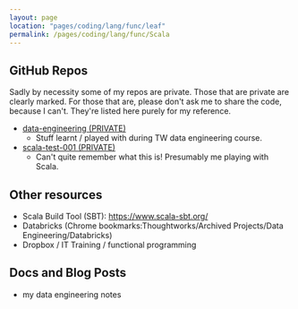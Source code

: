 ```yaml
---
layout: page
location: "pages/coding/lang/func/leaf"
permalink: /pages/coding/lang/func/Scala
---
```


## GitHub Repos 

Sadly by necessity some of my repos are private. Those that are private are clearly marked. For those that are, please don't ask me to share the code, because I can't. They're listed here purely for my reference.

- [data-engineering (PRIVATE)](https://github.com/claresudbery/data-engineering.git)
    - Stuff learnt / played with during TW data engineering course.
- [scala-test-001 (PRIVATE)](https://github.com/claresudbery/scala-test-001)
    - Can't quite remember what this is! Presumably me playing with Scala.

## Other resources

- Scala Build Tool (SBT): https://www.scala-sbt.org/
- Databricks (Chrome bookmarks:Thoughtworks/Archived Projects/Data Engineering/Databricks)
- Dropbox / IT Training / functional programming

## Docs and Blog Posts

- my data engineering notes

